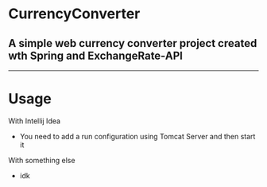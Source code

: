 # CurrencyConverter

A simple web currency converter project created wth Spring and ExchangeRate-API
-
---
# Usage
With Intellij Idea
- You need to add a run configuration using Tomcat Server and then start it

With something else
- idk
